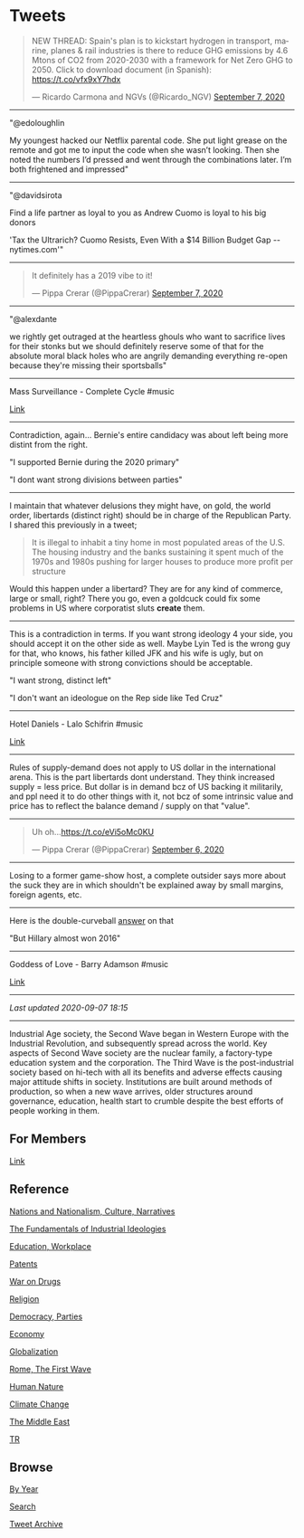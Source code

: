 # Tweets


<blockquote class="twitter-tweet"><p lang="en" dir="ltr">NEW THREAD: Spain&#39;s plan is to kickstart hydrogen in transport, marine, planes &amp; rail industries is there to reduce GHG emissions by 4.6 Mtons of CO2 from 2020-2030 with a framework for Net Zero GHG to 2050. Click to download document (in Spanish): <a href="https://t.co/vfx9xY7hdx">https://t.co/vfx9xY7hdx</a></p>&mdash; Ricardo Carmona and NGVs (@Ricardo_NGV) <a href="https://twitter.com/Ricardo_NGV/status/1302844218117939200?ref_src=twsrc%5Etfw">September 7, 2020</a></blockquote> <script async src="https://platform.twitter.com/widgets.js" charset="utf-8"></script>

---

"@edoloughlin

My youngest hacked our Netflix parental code. She put light grease on
the remote and got me to input the code when she wasn’t looking. Then
she noted the numbers I’d pressed and went through the combinations
later. I’m both frightened and impressed"

---

"@davidsirota

Find a life partner as loyal to you as Andrew Cuomo is loyal to his big donors

'Tax the Ultrarich? Cuomo Resists, Even With a $14 Billion Budget Gap -- nytimes.com'"

---

<blockquote class="twitter-tweet"><p lang="en" dir="ltr">It definitely has a 2019 vibe to it!</p>&mdash; Pippa Crerar (@PippaCrerar) <a href="https://twitter.com/PippaCrerar/status/1302879949175558145?ref_src=twsrc%5Etfw">September 7, 2020</a></blockquote> <script async src="https://platform.twitter.com/widgets.js" charset="utf-8"></script>

---

"@alexdante

we rightly get outraged at the heartless ghouls who want to sacrifice
lives for their stonks but we should definitely reserve some of that
for the absolute moral black holes who are angrily demanding
everything re-open because they're missing their sportsballs"

---

Mass Surveillance - Complete Cycle \#music

[Link](https://youtu.be/NFRNKkDQCV0)

---

Contradiction, again... Bernie's entire candidacy was about left being
more distint from the right. 

"I supported Bernie during the 2020 primary"

"I dont want strong divisions between parties"

---

I maintain that whatever delusions they might have, on gold, the world
order, libertards (distinct right) should be in charge of the
Republican Party. I shared this previously in a tweet;

>It is illegal to inhabit a tiny home in most populated areas of
>the U.S. The housing industry and the banks sustaining it spent much
>of the 1970s and 1980s pushing for larger houses to produce more
>profit per structure

Would this happen under a libertard? They are for any kind of
commerce, large or small, right? There you go, even a goldcuck could
fix some problems in US where corporatist sluts **create** them.

---

This is a contradiction in terms. If you want strong ideology 4 your
side, you should accept it on the other side as well.  Maybe Lyin Ted
is the wrong guy for that, who knows, his father killed JFK and his
wife is ugly, but on principle someone with strong convictions should
be acceptable.

"I want strong, distinct left"

"I don't want an ideologue on the Rep side like Ted Cruz"

---

Hotel Daniels - Lalo Schifrin \#music

[Link](https://youtu.be/GOwOzB62AFs)

---

Rules of supply-demand does not apply to US dollar in the
international arena. This is the part libertards dont understand. They
think increased supply = less price. But dollar is in demand bcz of US
backing it militarily, and ppl need it to do other things with it, not
bcz of some intrinsic value and price has to reflect the balance
demand / supply on that "value".

---

<blockquote class="twitter-tweet" data-conversation="none"><p lang="en" dir="ltr">Uh oh...<a href="https://t.co/eVi5oMc0KU">https://t.co/eVi5oMc0KU</a></p>&mdash; Pippa Crerar (@PippaCrerar) <a href="https://twitter.com/PippaCrerar/status/1302717158716211204?ref_src=twsrc%5Etfw">September 6, 2020</a></blockquote> <script async src="https://platform.twitter.com/widgets.js" charset="utf-8"></script>

---

Losing to a former game-show host, a complete outsider says more about
the suck they are in which shouldn't be explained away by small
margins, foreign agents, etc.

---

Here is the double-curveball [answer](2020/09/why-did-hillary-lose.md) on that

"But Hillary almost won 2016"

---

Goddess of Love - Barry Adamson \#music

[Link](https://youtu.be/MBSXG3BatcQ?t=31)

---

*Last updated 2020-09-07 18:15*

---

Industrial Age society, the Second Wave began in Western Europe with
the Industrial Revolution, and subsequently spread across the
world. Key aspects of Second Wave society are the nuclear family, a
factory-type education system and the corporation. The Third Wave is
the post-industrial society based on hi-tech with all its benefits and
adverse effects causing major attitude shifts in society. Institutions
are built around methods of production, so when a new wave arrives,
older structures around governance, education, health start to crumble
despite the best efforts of people working in them.

## For Members

[Link](https://thirdwave-members.herokuapp.com)

## Reference

[Nations and Nationalism, Culture, Narratives](/2013/02/nations-and-nationalism.md)

[The Fundamentals of Industrial Ideologies](/2011/04/fundamentals-of-industrial-ideologies.md)

[Education, Workplace](2017/09/education-workplace.md)

[Patents](/2018/09/patents.md)

[War on Drugs](/2019/11/war-on-drugs.md)

[Religion](/2015/04/god-religion.md)

[Democracy, Parties](/2016/11/democracy.md)

[Economy](/2018/05/economy.md)

[Globalization](/2018/09/globalization.md)

[Rome, The First Wave](/2017/12/rome.md)

[Human Nature](/2020/07/human-nature.md)

[Climate Change](/2018/12/climate.md)

[The Middle East](/2019/07/middleeast.md)

[TR](../tr)

## Browse

[By Year](years.md)

[Search](search.html)

[Tweet Archive](/tweets/README.md)




